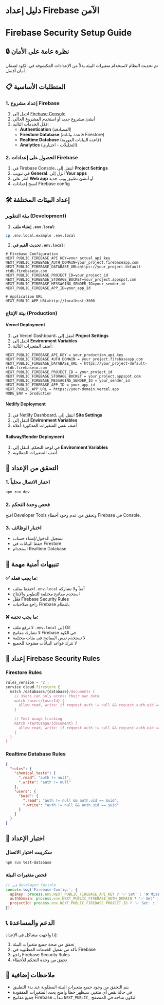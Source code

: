 # دليل إعداد Firebase الآمن
# Firebase Security Setup Guide

## 🔒 نظرة عامة على الأمان
تم تحديث النظام لاستخدام متغيرات البيئة بدلاً من الإعدادات المكشوفة في الكود لضمان أمان أفضل.

## 📋 المتطلبات الأساسية

### 1. إعداد مشروع Firebase
1. انتقل إلى [Firebase Console](https://console.firebase.google.com/)
2. أنشئ مشروع جديد أو استخدم المشروع الحالي
3. فعّل الخدمات التالية:
   - **Authentication** (المصادقة)
   - **Firestore Database** (قاعدة بيانات Firestore)
   - **Realtime Database** (قاعدة البيانات الفورية)
   - **Analytics** (التحليلات - اختياري)

### 2. الحصول على إعدادات Firebase
1. في Firebase Console، انتقل إلى **Project Settings**
2. في تبويب **General**، انزل إلى **Your apps**
3. انقر على **Web app** أو أنشئ تطبيق ويب جديد
4. انسخ إعدادات Firebase config

## 🛠️ إعداد البيئات المختلفة

### بيئة التطوير (Development)

1. **إنشاء ملف `.env.local`**:
```bash
cp .env.local.example .env.local
```

2. **تحديث القيم في `.env.local`**:
```env
# Firebase Configuration
NEXT_PUBLIC_FIREBASE_API_KEY=your_actual_api_key
NEXT_PUBLIC_FIREBASE_AUTH_DOMAIN=your_project.firebaseapp.com
NEXT_PUBLIC_FIREBASE_DATABASE_URL=https://your_project-default-rtdb.firebaseio.com
NEXT_PUBLIC_FIREBASE_PROJECT_ID=your_project_id
NEXT_PUBLIC_FIREBASE_STORAGE_BUCKET=your_project.appspot.com
NEXT_PUBLIC_FIREBASE_MESSAGING_SENDER_ID=your_sender_id
NEXT_PUBLIC_FIREBASE_APP_ID=your_app_id

# Application URL
NEXT_PUBLIC_APP_URL=http://localhost:3000
```

### بيئة الإنتاج (Production)

#### Vercel Deployment
1. في Vercel Dashboard، انتقل إلى **Project Settings**
2. انتقل إلى **Environment Variables**
3. أضف المتغيرات التالية:

```
NEXT_PUBLIC_FIREBASE_API_KEY = your_production_api_key
NEXT_PUBLIC_FIREBASE_AUTH_DOMAIN = your_project.firebaseapp.com
NEXT_PUBLIC_FIREBASE_DATABASE_URL = https://your_project-default-rtdb.firebaseio.com
NEXT_PUBLIC_FIREBASE_PROJECT_ID = your_project_id
NEXT_PUBLIC_FIREBASE_STORAGE_BUCKET = your_project.appspot.com
NEXT_PUBLIC_FIREBASE_MESSAGING_SENDER_ID = your_sender_id
NEXT_PUBLIC_FIREBASE_APP_ID = your_app_id
NEXT_PUBLIC_APP_URL = https://your-domain.vercel.app
NODE_ENV = production
```

#### Netlify Deployment
1. في Netlify Dashboard، انتقل إلى **Site Settings**
2. انتقل إلى **Environment Variables**
3. أضف نفس المتغيرات المذكورة أعلاه

#### Railway/Render Deployment
1. في لوحة التحكم، انتقل إلى **Environment Variables**
2. أضف المتغيرات المطلوبة

## 🔧 التحقق من الإعداد

### 1. اختبار الاتصال محلياً
```bash
npm run dev
```

### 2. فحص وحدة التحكم
افتح Developer Tools وتحقق من عدم وجود أخطاء Firebase في Console.

### 3. اختبار الوظائف
- تسجيل الدخول/إنشاء حساب
- حفظ البيانات في Firestore
- استخدام Realtime Database

## 🚨 تنبيهات أمنية مهمة

### ✅ ما يجب فعله:
- احتفظ بملف `.env.local` آمناً ولا تشاركه
- استخدم مفاتيح مختلفة للتطوير والإنتاج
- فعّل Firebase Security Rules
- راجع صلاحيات Firebase بانتظام

### ❌ ما يجب تجنبه:
- لا ترفع ملف `.env.local` إلى Git
- لا تشارك مفاتيح Firebase في الكود
- لا تستخدم نفس المفاتيح في بيئات مختلفة
- لا تترك قواعد البيانات مفتوحة للجميع

## 🔐 إعداد Firebase Security Rules

### Firestore Rules
```javascript
rules_version = '2';
service cloud.firestore {
  match /databases/{database}/documents {
    // Users can only access their own data
    match /users/{userId} {
      allow read, write: if request.auth != null && request.auth.uid == userId;
    }
    
    // Test usage tracking
    match /testUsage/{document} {
      allow read, write: if request.auth != null && request.auth.uid == resource.data.uid;
    }
  }
}
```

### Realtime Database Rules
```json
{
  "rules": {
    "chemical_tests": {
      ".read": "auth != null",
      ".write": "auth != null"
    },
    "users": {
      "$uid": {
        ".read": "auth != null && auth.uid == $uid",
        ".write": "auth != null && auth.uid == $uid"
      }
    }
  }
}
```

## 🧪 اختبار الإعداد

### سكريبت اختبار الاتصال
```bash
npm run test-database
```

### فحص متغيرات البيئة
```javascript
// في Developer Console
console.log('Firebase Config:', {
  apiKey: process.env.NEXT_PUBLIC_FIREBASE_API_KEY ? '✅ Set' : '❌ Missing',
  authDomain: process.env.NEXT_PUBLIC_FIREBASE_AUTH_DOMAIN ? '✅ Set' : '❌ Missing',
  projectId: process.env.NEXT_PUBLIC_FIREBASE_PROJECT_ID ? '✅ Set' : '❌ Missing'
});
```

## 📞 الدعم والمساعدة

إذا واجهت مشاكل في الإعداد:
1. تحقق من صحة جميع متغيرات البيئة
2. تأكد من تفعيل الخدمات المطلوبة في Firebase
3. راجع Firebase Security Rules
4. تحقق من وحدة التحكم للأخطاء

## 📝 ملاحظات إضافية

- يتم التحقق من وجود جميع متغيرات البيئة المطلوبة عند بدء التطبيق
- في حالة نقص أي متغير، سيظهر خطأ واضح يحدد المتغيرات المفقودة
- جميع مفاتيح Firebase تبدأ بـ `NEXT_PUBLIC_` لتكون متاحة في المتصفح

